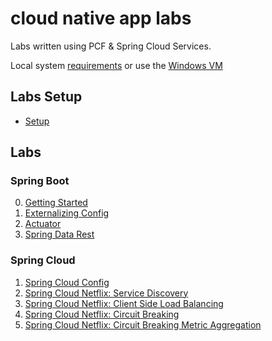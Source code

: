 # cloud native app labs

Labs written using PCF & Spring Cloud Services.

Local system [requirements](lab-instructions/requirements.md) or use the [Windows VM](lab-instructions/windows-vm.md)

## Labs Setup

* [Setup](lab-instructions/setup.md)

## Labs

### Spring Boot
0. [Getting Started](lab-instructions/spring-boot/getting-started.md)
0. [Externalizing Config](lab-instructions/spring-boot/externalizing-config.md)
0. [Actuator](lab-instructions/spring-boot/actuator.md)
0. [Spring Data Rest](lab-instructions/spring-boot/boot-rest.md)

### Spring Cloud
1. [Spring Cloud Config](lab-instructions/spring-cloud-config/spring-cloud-services.md)
1. [Spring Cloud Netflix: Service Discovery](lab-instructions/spring-cloud-netflix-service-discovery/spring-cloud-services.md)
1. [Spring Cloud Netflix: Client Side Load Balancing](lab-instructions/spring-cloud-netflix-client-side-load-balancer/spring-cloud-services.md)
1. [Spring Cloud Netflix: Circuit Breaking](lab-instructions/spring-cloud-netflix-circuit-breaking/spring-cloud-services.md)
1. [Spring Cloud Netflix: Circuit Breaking Metric Aggregation](lab-instructions/spring-cloud-netflix-circuit-breaking-metric-aggregation/spring-cloud-services.md)
